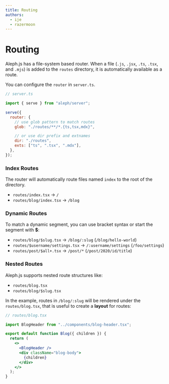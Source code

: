 ```yaml
---
title: Routing
authors:
  - ije
  - razermoon
---
```


# Routing

Aleph.js has a file-system based router. When a file (`.js`, `.jsx`, `.ts`,
`.tsx`, and `.mjs`) is added to the `routes` directory, it is automatically
available as a route.

You can configure the `router` in `server.ts`.

```js
// server.ts

import { serve } from "aleph/server";

serve({
  router: {
    // use glob pattern to match routes
    glob: "./routes/**/*.{ts,tsx,mdx}",

    // or use dir prefix and extnames
    dir: "./routes",
    exts: ["ts", ".tsx", ".mdx"],
  },
});
```

### Index Routes

The router will automatically route files named `index` to the root of the
directory.

- `routes/index.tsx` → `/`
- `routes/blog/index.tsx` → `/blog`

### Dynamic Routes

To match a dynamic segment, you can use bracket syntax or start the segment with
**$**:

- `routes/blog/$slug.tsx` → `/blog/:slug` (`/blog/hello-world`)
- `routes/$username/settings.tsx` → `/:username/settings` (`/foo/settings`)
- `routes/post/$all+.tsx` → `/post/*` (`/post/2020/id/title`)

### Nested Routes

Aleph.js supports nested route structures like:

- `routes/blog.tsx`
- `routes/blog/$slug.tsx`

In the example, routes in `/blog/:slug` will be rendered under the
`routes/blog.tsx`, that is useful to create a **layout** for routes:

```jsx
// routes/blog.tsx

import BlogHeader from "../components/blog-header.tsx";

export default function Blog({ children }) {
  return (
    <>
      <BlogHeader />
      <div className="blog-body">
        {children}
      </div>
    </>
  );
}
```
